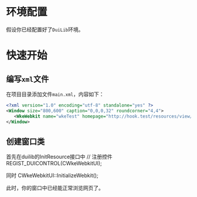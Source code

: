 # 环境配置

假设你已经配置好了```DuiLib```环境。

# 快速开始

## 编写```xml```文件

在项目目录添加文件```main.xml```，内容如下：

```xml
<?xml version="1.0" encoding="utf-8" standalone="yes" ?>
<Window size="800,600" caption="0,0,0,32" roundcorner="4,4">
   <WkeWebkit name="wkeTest" homepage="http://hook.test/resources/view/index.html"/>
</Window>
```

## 创建窗口类
首先在duilib的InitResource接口中
// 注册控件
	REGIST_DUICONTROL(CWkeWebkitUI);
	
同时
	CWkeWebkitUI::InitializeWebkit();

此时，你的窗口中已经能正常浏览网页了。
